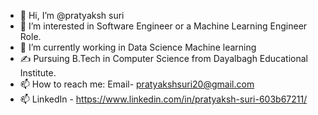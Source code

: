 - 👋 Hi, I’m @pratyaksh suri
- 👀 I’m interested in Software Engineer or a Machine Learning Engineer Role. 
- 🌱 I’m currently working in Data Science Machine learning  
- ✍ Pursuing B.Tech in Computer Science from Dayalbagh Educational Institute.
- 📫 How to reach me: Email- pratyakshsuri20@gmail.com
- 📫 LinkedIn - https://www.linkedin.com/in/pratyaksh-suri-603b67211/

